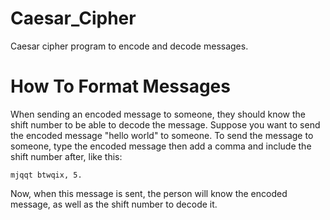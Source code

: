 # Caesar_Cipher
 Caesar cipher program to encode and decode messages.

 # How To Format Messages
 When sending an encoded message to someone, they should know the shift number to be able to decode the message. Suppose you want to send the encoded message "hello world" to someone. To send the message to someone, type the encoded message then add a comma and include the shift number after, like this:
    
    mjqqt btwqix, 5.
 
 Now, when this message is sent, the person will know the encoded message, as well as the shift number to decode it.
